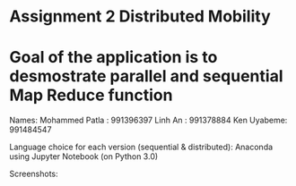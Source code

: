 # Assignment 2 Distributed Mobility

# Goal of the application is to desmostrate parallel and sequential Map Reduce function

Names: 
Mohammed Patla : 991396397
Linh An : 991378884
Ken Uyabeme: 991484547

Language choice for each version (sequential & distributed): 
Anaconda using Jupyter Notebook (on Python  3.0)

Screenshots:

